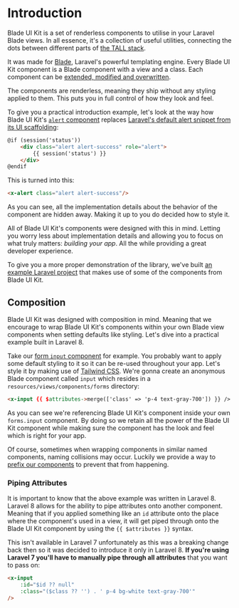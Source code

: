 # Introduction

Blade UI Kit is a set of renderless components to utilise in your Laravel Blade views. In all essence, it's a collection of useful utilities, connecting the dots between different parts of [the TALL stack](https://tallstack.dev). 

It was made for [Blade](https://laravel.com/docs/blade), Laravel's powerful templating engine. Every Blade UI Kit component is a Blade component with a view and a class. Each component can be [extended, modified and overwritten](/docs/{{version}}/customization).

The components are renderless, meaning they ship without any styling applied to them. This puts you in full control of how they look and feel. 

To give you a practical introduction example, let's look at the way how Blade UI Kit's [`alert` component](/docs/{{version}}/alert) replaces [Laravel's default alert snippet from its UI scaffolding](https://github.com/laravel/ui/blob/fb1404f04ece6eee128e3fb750d3a1e064238b33/src/Auth/bootstrap-stubs/home.stub#L11-L15):

```html
@if (session('status'))
    <div class="alert alert-success" role="alert">
        {{ session('status') }}
    </div>
@endif
```

This is turned into this:

```html
<x-alert class="alert alert-success"/>
```

As you can see, all the implementation details about the behavior of the component are hidden away. Making it up to you do decided how to style it.

All of Blade UI Kit's components were designed with this in mind. Letting you worry less about implementation details and allowing you to focus on what truly matters: *building your app*. All the while providing a great developer experience.

To give you a more proper demonstration of the library, we've built [an example Laravel project](https://github.com/blade-ui-kit/blade-ui-kit-example) that makes use of some of the components from Blade UI Kit.

## Composition

Blade UI Kit was designed with composition in mind. Meaning that we encourage to wrap Blade UI Kit's components within your own Blade view components when setting defaults like styling. Let's dive into a practical example built in Laravel 8. 

Take our [form `input` component](/docs/{{version}}/input) for example. You probably want to apply some default styling to it so it can be re-used throughout your app. Let's style it by making use of [Tailwind CSS](https://tailwindcss.com). We're gonna create an anonymous Blade component called `input` which resides in a `resources/views/components/forms` directory:

```html
<x-input {{ $attributes->merge(['class' => 'p-4 text-gray-700']) }} />
```

As you can see we're referencing Blade UI Kit's component inside your own `forms.input` component. By doing so we retain all the power of the Blade UI Kit component while making sure the component has the look and feel which is right for your app.

Of course, sometimes when wrapping components in similar named components, naming collisions may occur. Luckily we provide a way to [prefix our components](/docs/{{version}}/installation#prefixing) to prevent that from happening.

### Piping Attributes

It is important to know that the above example was written in Laravel 8. Laravel 8 allows for the ability to pipe attributes onto another component. Meaning that if you applied something like an `id` attribute onto the place where the component's used in a view, it will get piped through onto the Blade UI Kit component by using the `{{ $attributes }}` syntax. 

This isn't available in Laravel 7 unfortunately as this was a breaking change back then so it was decided to introduce it only in Laravel 8. **If you're using Laravel 7 you'll have to manually pipe through all attributes** that you want to pass on:

```html
<x-input
    :id="$id ?? null"
    :class="($class ?? '') . ' p-4 bg-white text-gray-700'"
/>
```
